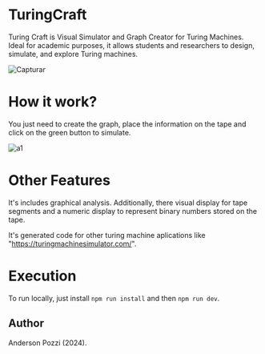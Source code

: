 # TuringCraft

Turing Craft is Visual Simulator and Graph Creator for Turing Machines. Ideal for academic purposes, it allows students and researchers to design, simulate, and explore Turing machines.

![Capturar](https://github.com/user-attachments/assets/f4cd6586-64ee-4329-a30e-956b2d6c5566)

# How it work?

You just need to create the graph, place the information on the tape and click on the green button to simulate.

![a1](https://github.com/user-attachments/assets/34d64003-6cf2-4422-b0b6-591451997311)

# Other Features

It's includes graphical analysis. Additionally, there visual display for tape segments and a numeric display to represent binary numbers stored on the tape.

It's generated code for other turing machine aplications like "https://turingmachinesimulator.com/".

# Execution

To run locally, just install `npm run install` and then `npm run dev`. 
## Author

Anderson Pozzi (2024).
